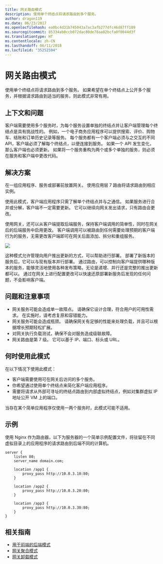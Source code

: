 ```yaml
---
title: 网关路由模式
description: 使用单个终结点将请求路由到多个服务。
author: dragon119
ms.date: 06/23/2017
ms.openlocfilehash: ea0bc4d31b745043a7ac3afb277dfc46d87ff109
ms.sourcegitcommit: 85334ab0ccb072dac80de78aa82bcfa0f0044d3f
ms.translationtype: HT
ms.contentlocale: zh-CN
ms.lasthandoff: 06/11/2018
ms.locfileid: "35252594"
---
```

# <a name="gateway-routing-pattern"></a>网关路由模式

使用单个终结点将请求路由到多个服务。 如果希望在单个终结点上公开多个服务，并根据请求路由到适当的服务，则此模式非常有用。

## <a name="context-and-problem"></a>上下文和问题

客户端需要使用多个服务时，为每个服务设置单独的终结点并让客户端管理每个终结点是具有挑战性的。 例如，一个电子商务应用程序可以提供搜索、评价、购物车、结账和订单历史记录等服务。 每个服务都有一个客户端必须与之交互的不同 API，客户端必须了解每个终结点，以便连接到服务。 如果一个 API 发生变化，那么客户端也必须更新。 如果将一个服务重构为两个或多个单独的服务，则必须在服务和客户端中更改代码。

## <a name="solution"></a>解决方案

在一组应用程序、服务或部署前放置网关。 使用应用层 7 路由将请求路由到相应实例。

使用此模式，客户端应用程序只需了解单个终结点并与之通信。 如果服务进行合并或分解，客户端不一定需要更新。 它可以继续向网关发出请求，只有路由会更改。

使用网关，还可以从客户端提取后端服务，保持客户端调用的简单性，同时在网关后的后端服务中启用更改。 客户端调用可以被路由到任何需要处理预期的客户端行为的服务，无需更改客户端即可在网关后面添加、拆分和重组服务。

![](./_images/gateway-routing.png)
 
这种模式允许管理向用户推出更新的方式，可以帮助进行部署。 部署了新版本的服务后，它可以与现有版本并行部署。 通过路由，可以控制向客户端提供哪种版本的服务，能够灵活地使用各种发布策略，无论是递增、并行还是完整的推出更新都可以。 通过在网关上进行配置更改可以快速还原部署新服务后发现的任何问题，不会影响客户端。

## <a name="issues-and-considerations"></a>问题和注意事项

- 网关服务可能会造成单一故障点。 请确保它设计合理，符合用户的可用性需求。 在实施时，请考虑复原和容错能力。
- 网关服务可能会造成瓶颈。 请确保网关有足够的性能来处理负载，并且可以根据增长预期轻松扩展。
- 对网关执行负载测试，确保不会对服务造成级联故障。
- 网关路由是第 7 级。 它可以基于 IP、端口、标头或 URL。

## <a name="when-to-use-this-pattern"></a>何时使用此模式

在以下情况下使用此模式：

- 客户端需要使用可在网关后访问的多个服务。
- 你希望通过使用单个终结点来简化客户端应用程序。
- 需要将请求从外部可寻址的终结点路由到内部虚拟终结点，例如对集群虚拟 IP 地址公开 VM 上的端口。

当存在某个简单应用程序仅使用一两个服务时，此模式可能不适用。

## <a name="example"></a>示例

使用 Nginx 作为路由器，以下为服务器的一个简单示例配置文件，将驻留在不同虚拟目录上的应用程序的请求路由到后端不同的计算机。

```
server {
    listen 80;
    server_name domain.com;

    location /app1 {
        proxy_pass http://10.0.3.10:80;
    }

    location /app2 {
        proxy_pass http://10.0.3.20:80;
    }

    location /app3 {
        proxy_pass http://10.0.3.30:80;
    }
}
```

## <a name="related-guidance"></a>相关指南

- [用于前端的后端模式](./backends-for-frontends.md)
- [网关聚合模式](./gateway-aggregation.md)
- [网关卸载模式](./gateway-offloading.md)



